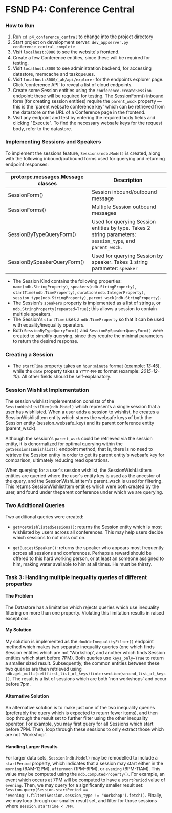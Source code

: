 FSND P4: Conference Central
=====

### How to Run

   1. Run `cd p4_conference_central` to change into the project directory
   2. Start project on development server: `dev_appserver.py conference_central_complete`
   3. Visit `localhost:8080` to see the website's frontend.
   4. Create a few Conference entities, since these will be required for testing.
   5. Visit `localhost:8000` to see administration backend, for accessing datastore, memcache and taskqueues.
   6. Visit `localhost:8080/_ah/api/explorer` for the endpoints explorer page. Click 'conference API' to reveal a list of cloud endpoints.
   7. Create some Session entities using the `conference.createSession` endpoint; these will be required for testing. The SessionForm() inbound form (for creating session entities) require the `parent_wsck` property — this is the 'parent websafe conference key' which can be retrieved from the datastore or the URL of a Conference page in the frontend.
   8. Visit any endpoint and test by entering the required body fields and clicking "Execute". To find the necessary websafe keys for the request body, refer to the datastore.


### Implementing Sessions and Speakers

  To implement the sessions feature, `Sessions(ndb.Model)` is created, along with the following inbound/outbound forms used for querying and returning endpoint responses:

  protorpc.messages.Message classes | Description
  --------------------------------- | -----------
   SessionForm()                    | Session inbound/outbound message
   SessionForms()                   | Multiple Session outbound messages
   SessionByTypeQueryForm()         | Used for querying Session entities by type. Takes 2 string parameters: `session_type`, and `parent_wsck`.
   SessionBySpeakerQueryForm()      | Used for querying Session by speaker. Takes 1 string parameter: `speaker`


   - The Session Kind contains the following properties: `name(ndb.StringProperty)`, `speakers(ndb.StringProperty)`, `startTime(ndb.TimeProperty)`, `duration(ndb.IntegerProperty)`, `session_type(ndb.StringProperty)`, `parent_wsck(ndb.StringProperty)`.
   - The Session's `speakers` property is implemented as a list of strings, or `ndb.StringProperty(repeated=True)`; this allows a session to contain multiple speakers.
   - The Session's `startTime` uses a `ndb.TimeProperty` so that it can be used with equality/inequality operators.
   - Both `SessionByTypeQueryForm()` and `SessionBySpeakerQueryForm()` were created to simplify querying, since they require the minimal parameters to return the desired response.

### Creating a Session
   - The `startTime` property takes an `hour:minute` format (example: *13:45*), while the `date` property takes a `YYYY-MM-DD` format (example: *2015-12-10*). All other fields should be self-explanatory.


### Session Wishlist Implementation

  The session wishlist implementation consists of the `SessionWishlistItem(ndb.Model)` which represents a single session that a user has wishlisted. When a user adds a session to wishlist, he creates a SessionWishlistItem entity which stores the websafe keys of both the Session entity (session_websafe_key) and its parent conference entity (parent_wsck).

  Although the session's `parent_wsck` could be retrieved via the session entity, it is denormalized for optimal querying within the `getSessionsInWishlist()` endpoint method; that is, there is no need to retrieve the Session entity in order to get its parent entity's websafe key for comparison, ultimately reducing read operations.

  When querying for a user's session wishlist, the SessionWishListItem entities are queried where the user's entity key is used as the ancestor of the query, and the SessionWishListItem's parent_wsck is used for filtering. This returns SessionWishlistItem entities which were both created by the user, and found under theparent conference under which we are querying.


### Two Additional Queries

  Two additional queries were created:

   - `getMostWishlistedSessions()`: returns the Session entity which is most wishlisted by users across all conferences. This may help users decide which sessions to not miss out on.

   - `getBusiestSpeaker()`: returns the speaker who appears most frequently across all sessions and conferences. Perhaps a reward should be offered to this hard working person, or at least an someone assigned to him, making water available to him at all times. He must be thirsty.


### Task 3: Handling multiple inequality queries of different properties

#### The Problem

  The Datastore has a limitation which rejects queries which use inequality filtering on more than one property. Violating this limitation results in raised exceptions.

#### My Solution

  My solution is implemented as the `doubleInequalityFilter()` endpoint method which makes two separate inequality queries (one which finds Session entities which are not 'Workshop', and another which finds Session entities which start before 7PM). Both queries use `keys_only=True` to return a smaller sized result. Subsequently, the common entities between these two queries are then retrieved using `ndb.get_multi(set(first_list_of_keys))intersection(second_list_of_keys))`. The result is a list of sessions which are both 'non workshops' and occur before 7pm.

#### Alternative Solution

  An alternative solution is to make just one of the two inequality queries (preferably the query which is expected to return fewer items), and then loop through the result set to further filter using the other inequality operator. For example, you may first query for all Sessions which start before 7PM. Then, loop through these sessions to only extract those which are not 'Workshop'.

#### Handling Larger Results

  For larger data sets, `Session(ndb.Model)` may be remodelled to include a `startPeriod` property, which indicates that a session may start either in the `morning` (6AM-12PM), `afternoon` (1PM-6PM), or `evening` (6PM-11AM). This value may be computed using the `ndb.ComputedProperty()`. For example, an event which occurs at 7PM will be computed to have a `startPeriod` value of `evening`. Then, we may query for a significantly smaller result set: `Session.query(Session.startPeriod == 'evening').filter(Session.session_type != 'Workshop').fetch()`. Finally, we may loop through our smaller result set, and filter for those sessions where `session.startTime < 7PM`.
